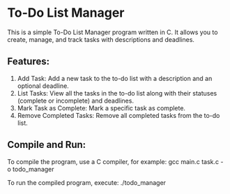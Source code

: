 # To-Do List Manager

This is a simple To-Do List Manager program written in C. It allows you to create, manage, and track tasks with descriptions and deadlines.

## Features:
1. Add Task: Add a new task to the to-do list with a description and an optional deadline.
2. List Tasks: View all the tasks in the to-do list along with their statuses (complete or incomplete) and deadlines.
3. Mark Task as Complete: Mark a specific task as complete.
4. Remove Completed Tasks: Remove all completed tasks from the to-do list.

## Compile and Run:
To compile the program, use a C compiler, for example:
gcc main.c task.c -o todo_manager

To run the compiled program, execute:
./todo_manager